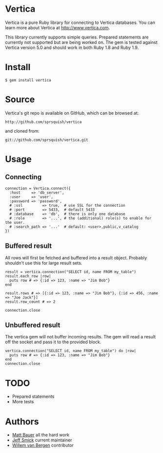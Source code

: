 # Vertica

Vertica is a pure Ruby library for connecting to Vertica databases. You can learn more
about Vertica at http://www.vertica.com.  

This library currently supports simple queries. Prepared statements are currently not supported
but are being worked on. The gem is tested against Vertica version 5.0 and should work in both 
Ruby 1.8 and Ruby 1.9.

# Install

    $ gem install vertica

# Source

Vertica's git repo is available on GitHub, which can be browsed at:

    http://github.com/sprsquish/vertica

and cloned from:

    git://github.com/sprsquish/vertica.git

# Usage

## Connecting

    connection = Vertica.connect({
      :host     => 'db_server',
      :user     => 'user',
      :password => 'password',
      # :ssl         => true,  # use SSL for the connection
      # :port        => 5433,  # default 5433
      # :database    => 'db',  # there is only one database
      # :role        => '...', # the (additional) role(s) to enable for the user.
      # :search_path => '...'  # default: <user>,public,v_catalog
    })

## Buffered result

All rows will first be fetched and buffered into a result object. Probably shouldn't use
this for large result sets.

    result = vertica.connection("SELECT id, name FROM my_table")
    result.each_row |row|
      puts row # => {:id => 123, :name => "Jim Bob"}
    end

    result.rows # => [{:id => 123, :name => "Jim Bob"}, {:id => 456, :name => "Joe Jack"}]
    result.row_count # => 2

    connection.close

## Unbuffered result

The vertica gem will not buffer incoming results. The gem will read a result off the
socket and pass it to the provided block.

    vertica.connection("SELECT id, name FROM my_table") do |row|
      puts row # => {:id => 123, :name => "Jim Bob"}
    end
    connection.close

# TODO

 * Prepared statements
 * More tests

# Authors

 * [Matt Bauer](http://github.com/mattbauer) all the hard work
 * [Jeff Smick](http://github.com/sprsquish) current maintainer
 * [Willem van Bergen](http://github.com/wvanbergen) contributor
